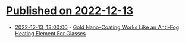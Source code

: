 # [Published on 2022-12-13](index.md)

* [2022-12-13, 13:00:00](https://science.slashdot.org/story/22/12/13/0743255/gold-nano-coating-works-like-an-anti-fog-heating-element-for-glasses?utm_source=rss1.0mainlinkanon&utm_medium=feed) - [Gold Nano-Coating Works Like an Anti-Fog Heating Element For Glasses](https://science.slashdot.org/story/22/12/13/0743255/gold-nano-coating-works-like-an-anti-fog-heating-element-for-glasses?utm_source=rss1.0mainlinkanon&utm_medium=feed)

